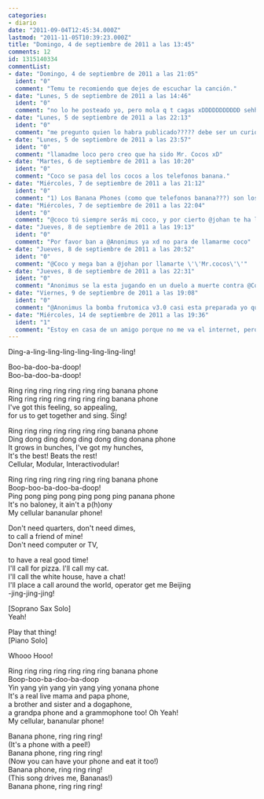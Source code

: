 ```yaml
---
categories:
- diario
date: "2011-09-04T12:45:34.000Z"
lastmod: "2011-11-05T10:39:23.000Z"
title: "Domingo, 4 de septiembre de 2011 a las 13:45"
comments: 12
id: 1315140334
commentList:
- date: "Domingo, 4 de septiembre de 2011 a las 21:05"
  ident: "0"
  comment: "Temu te recomiendo que dejes de escuchar la canción."
- date: "Lunes, 5 de septiembre de 2011 a las 14:46"
  ident: "0"
  comment: "no lo he posteado yo, pero mola q t cagas xDDDDDDDDDDD sehhhhhhhhhhhhhhhhhhhhhhhh"
- date: "Lunes, 5 de septiembre de 2011 a las 22:13"
  ident: "0"
  comment: "me pregunto quien lo habra publicado????? debe ser un curioso ser"
- date: "Lunes, 5 de septiembre de 2011 a las 23:57"
  ident: "0"
  comment: "llamadme loco pero creo que ha sido Mr. Cocos xD"
- date: "Martes, 6 de septiembre de 2011 a las 10:20"
  ident: "0"
  comment: "Coco se pasa del los cocos a los telefonos banana."
- date: "Miércoles, 7 de septiembre de 2011 a las 21:12"
  ident: "0"
  comment: "1) Los Banana Phones (como que telefonos banana???) son los nuevos aliados de los Cocos .\n2) ES COCOS! no coco...\n\nY si fui yo xd\n\nPS: VIVA MEXICO!!!!!!!!!!"
- date: "Miércoles, 7 de septiembre de 2011 a las 22:04"
  ident: "0"
  comment: "@coco tú siempre serás mi coco, y por cierto @johan te ha llamado MR.cocos wtf?!"
- date: "Jueves, 8 de septiembre de 2011 a las 19:13"
  ident: "0"
  comment: "Por favor ban a @Anonimus ya xd no para de llamarme coco"
- date: "Jueves, 8 de septiembre de 2011 a las 20:52"
  ident: "0"
  comment: "@Coco y mega ban a @johan por llamarte \'\'Mr.cocos\'\'"
- date: "Jueves, 8 de septiembre de 2011 a las 22:31"
  ident: "0"
  comment: "Anonimus se la esta jugando en un duelo a muerte contra @Cocos ;)"
- date: "Viernes, 9 de septiembre de 2011 a las 19:08"
  ident: "0"
  comment: "@Anonimus la bomba frutomica v3.0 casi esta preparada yo que tu correria o me esconderia o algo asi si no quieres frutomizado en cocos"
- date: "Miércoles, 14 de septiembre de 2011 a las 19:36"
  ident: "1"
  comment: "Estoy en casa de un amigo porque no me va el internet, pero cuando me vaya tú y yo ya tendremos nuestro duelo @coco."
---
```


Ding-a-ling-ling-ling-ling-ling-ling-ling!  
  
Boo-ba-doo-ba-doop!  
Boo-ba-doo-ba-doop!  
  
Ring ring ring ring ring ring ring banana phone  
Ring ring ring ring ring ring ring banana phone  
I\'ve got this feeling, so appealing,  
for us to get together and sing. Sing!  
  
Ring ring ring ring ring ring ring banana phone  
Ding dong ding dong ding dong ding donana phone  
It grows in bunches, I\'ve got my hunches,  
It\'s the best! Beats the rest!  
Cellular, Modular, Interactivodular!  
  
Ring ring ring ring ring ring ring banana phone  
Boop-boo-ba-doo-ba-doop!  
Ping pong ping pong ping pong ping panana phone  
It\'s no baloney, it ain\'t a p(h)ony  
My cellular bananular phone!  
  
Don\'t need quarters, don\'t need dimes,  
to call a friend of mine!  
Don\'t need computer or TV,  
  
to have a real good time!  
I\'ll call for pizza. I\'ll call my cat.  
I\'ll call the white house, have a chat!  
I\'ll place a call around the world, operator get me Beijing  
-jing-jing-jing!  
  
[Soprano Sax Solo]   
Yeah!  
  
Play that thing!  
[Piano Solo]   
  
Whooo Hooo!  
  
Ring ring ring ring ring ring ring banana phone  
Boop-boo-ba-doo-ba-doop  
Yin yang yin yang yin yang ying yonana phone  
It\'s a real live mama and papa phone,  
a brother and sister and a dogaphone,  
a grandpa phone and a grammophone too! Oh Yeah!  
My cellular, bananular phone!  
  
Banana phone, ring ring ring!  
(It\'s a phone with a peel!)  
Banana phone, ring ring ring!  
(Now you can have your phone and eat it too!)  
Banana phone, ring ring ring!  
(This song drives me, Bananas!)  
Banana phone, ring ring ring!